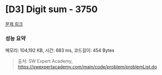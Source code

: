 # [D3] Digit sum - 3750 

[문제 링크](https://swexpertacademy.com/main/code/problem/problemDetail.do?contestProbId=AWHPiSYKAD0DFAUn) 

### 성능 요약

메모리: 104,192 KB, 시간: 683 ms, 코드길이: 454 Bytes



> 출처: SW Expert Academy, https://swexpertacademy.com/main/code/problem/problemList.do
